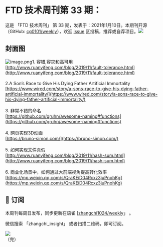 # FTD 技术周刊第 33 期：
这是 「FTD 技术周刊」 第 33 期，发表于：2021年1月10日。本期刊开源（GitHub: [cg0101/weekly](https://github.com/cg0101/weekly)），欢迎 [issue](https://github.com/cg0101/weekly/issues) 区投稿，推荐或自荐项目。![](https://visitor-badge.glitch.me/badge?page_id=cg0101.weekly) <a href="https://www.linkedin.com/in/%E9%A9%B0-%E5%BC%A0-60669710a/">
        </a>
## 封面图


![image.png](https://cdn.nlark.com/yuque/0/2020/png/132503/1605582382980-5f13d023-67bc-4cbb-b065-cce3d1671d54.png#height=1440&id=HohC2&margin=%5Bobject%20Object%5D&name=image.png&originHeight=1440&originWidth=1080&originalType=binary&size=2104154&status=done&style=none&width=1080)1. 容错,容灾和高可用<br />[http://www.ruanyifeng.com/blog/2019/11/fault-tolerance.html](http://www.ruanyifeng.com/blog/2019/11/fault-tolerance.html)<br />
<br />2.A Son’s Race to Give His Dying Father Artificial Immortality<br />[https://www.wired.com/story/a-sons-race-to-give-his-dying-father-artificial-immortality/](https://www.wired.com/story/a-sons-race-to-give-his-dying-father-artificial-immortality/)<br />
<br />3. 非常不错的命名<br />[https://github.com/gruhn/awesome-naming#functions](https://github.com/gruhn/awesome-naming#functions)<br />
<br />4. 网页实现3D动画<br />[https://bruno-simon.com/](https://bruno-simon.com/)<br />
<br />5. 如何实现文件真假<br />[http://www.ruanyifeng.com/blog/2019/11/hash-sum.html](http://www.ruanyifeng.com/blog/2019/11/hash-sum.html)<br />
<br />6. 商业化场景中，如何通过大前端视角提高转化效率<br />[https://mp.weixin.qq.com/s/QraKEiD04Rcxz3juPnohKg](https://mp.weixin.qq.com/s/QraKEiD04Rcxz3juPnohKg)



## 📅 订阅
本周刊每周日发布，同步更新在语雀 [[zhangchi1024/weekly](https://www.yuque.com/zhangchi1024/weekly)」 。


微信搜索 「zhangchi_insight」 或者扫描二维码，即可订阅。
<div align="left"> <img src="https://cdn.nlark.com/yuque/0/2021/jpeg/132503/1640750963398-e8538e9e-6b96-46f7-abff-c93b56bdd377.jpeg?x-oss-process=image%2Fwatermark%2Ctype_d3F5LW1pY3JvaGVp%2Csize_36%2Ctext_5byg6amw%2Ccolor_FFFFFF%2Cshadow_50%2Ct_80%2Cg_se%2Cx_10%2Cy_10%2Fresize%2Cw_426%2Climit_0" ></div>    
    （完）
